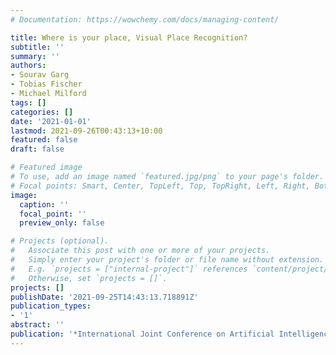 ```yaml
---
# Documentation: https://wowchemy.com/docs/managing-content/

title: Where is your place, Visual Place Recognition?
subtitle: ''
summary: ''
authors:
- Sourav Garg
- Tobias Fischer
- Michael Milford
tags: []
categories: []
date: '2021-01-01'
lastmod: 2021-09-26T00:43:13+10:00
featured: false
draft: false

# Featured image
# To use, add an image named `featured.jpg/png` to your page's folder.
# Focal points: Smart, Center, TopLeft, Top, TopRight, Left, Right, BottomLeft, Bottom, BottomRight.
image:
  caption: ''
  focal_point: ''
  preview_only: false

# Projects (optional).
#   Associate this post with one or more of your projects.
#   Simply enter your project's folder or file name without extension.
#   E.g. `projects = ["internal-project"]` references `content/project/deep-learning/index.md`.
#   Otherwise, set `projects = []`.
projects: []
publishDate: '2021-09-25T14:43:13.718891Z'
publication_types:
- '1'
abstract: ''
publication: '*International Joint Conference on Artificial Intelligence (IJCAI) 2021*'
---
```

